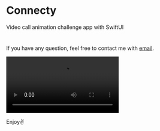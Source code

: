 # Connecty
Video call animation challenge app with SwiftUI
#
If you have any question, feel free to contact me with [email](mailto:Me@AliAghamirbabaei.com).

![Record of app](https://github.com/AliAghamirbabaei/Connecty/blob/main/Record.mp4)

Enjoy✌️
